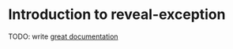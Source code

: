 # Introduction to reveal-exception

TODO: write [great documentation](http://jacobian.org/writing/what-to-write/)
